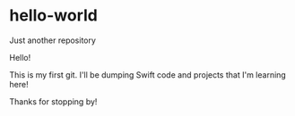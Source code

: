 # hello-world
Just another repository

Hello!

This is my first git. I'll be dumping Swift code and projects that I'm learning here!

Thanks for stopping by!
